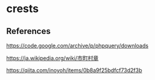 # crests


## References

https://code.google.com/archive/p/phpquery/downloads

https://ja.wikipedia.org/wiki/市町村章

https://qiita.com/inoyoh/items/0b8a9f25bdfcf73d2f3b
